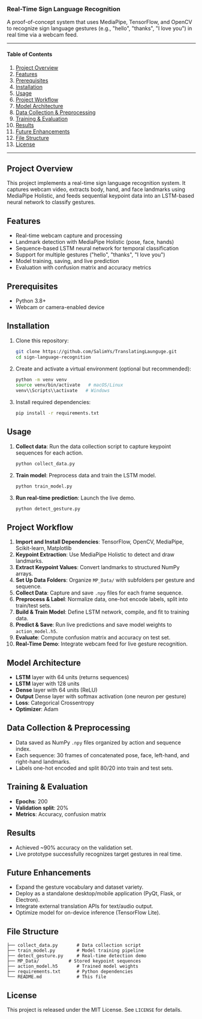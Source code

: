 ### Real-Time Sign Language Recognition

A proof-of-concept system that uses MediaPipe, TensorFlow, and OpenCV to recognize sign language gestures (e.g., "hello", "thanks", "I love you") in real time via a webcam feed.

---

#### Table of Contents

1. [Project Overview](#project-overview)
2. [Features](#features)
3. [Prerequisites](#prerequisites)
4. [Installation](#installation)
5. [Usage](#usage)
6. [Project Workflow](#project-workflow)
7. [Model Architecture](#model-architecture)
8. [Data Collection & Preprocessing](#data-collection--preprocessing)
9. [Training & Evaluation](#training--evaluation)
10. [Results](#results)
11. [Future Enhancements](#future-enhancements)
12. [File Structure](#file-structure)
13. [License](#license)

---

## Project Overview

This project implements a real-time sign language recognition system. It captures webcam video, extracts body, hand, and face landmarks using MediaPipe Holistic, and feeds sequential keypoint data into an LSTM-based neural network to classify gestures.

## Features

* Real-time webcam capture and processing
* Landmark detection with MediaPipe Holistic (pose, face, hands)
* Sequence-based LSTM neural network for temporal classification
* Support for multiple gestures ("hello", "thanks", "I love you")
* Model training, saving, and live prediction
* Evaluation with confusion matrix and accuracy metrics

## Prerequisites

* Python 3.8+
* Webcam or camera-enabled device

## Installation

1. Clone this repository:

   ```bash
   git clone https://github.com/SalimYs/TranslatingLaunguge.git
   cd sign-language-recognition
   ```
2. Create and activate a virtual environment (optional but recommended):

   ```bash
   python -m venv venv
   source venv/bin/activate   # macOS/Linux
   venv\\Scripts\\activate   # Windows
   ```
3. Install required dependencies:

   ```bash
   pip install -r requirements.txt
   ```

## Usage

1. **Collect data**: Run the data collection script to capture keypoint sequences for each action.

   ```bash
   python collect_data.py
   ```
2. **Train model**: Preprocess data and train the LSTM model.

   ```bash
   python train_model.py
   ```
3. **Run real-time prediction**: Launch the live demo.

   ```bash
   python detect_gesture.py
   ```

## Project Workflow

1. **Import and Install Dependencies**: TensorFlow, OpenCV, MediaPipe, Scikit-learn, Matplotlib
2. **Keypoint Extraction**: Use MediaPipe Holistic to detect and draw landmarks.
3. **Extract Keypoint Values**: Convert landmarks to structured NumPy arrays.
4. **Set Up Data Folders**: Organize `MP_Data/` with subfolders per gesture and sequence.
5. **Collect Data**: Capture and save `.npy` files for each frame sequence.
6. **Preprocess & Label**: Normalize data, one-hot encode labels, split into train/test sets.
7. **Build & Train Model**: Define LSTM network, compile, and fit to training data.
8. **Predict & Save**: Run live predictions and save model weights to `action_model.h5`.
9. **Evaluate**: Compute confusion matrix and accuracy on test set.
10. **Real-Time Demo**: Integrate webcam feed for live gesture recognition.

## Model Architecture

* **LSTM** layer with 64 units (returns sequences)
* **LSTM** layer with 128 units
* **Dense** layer with 64 units (ReLU)
* **Output** Dense layer with softmax activation (one neuron per gesture)
* **Loss**: Categorical Crossentropy
* **Optimizer**: Adam

## Data Collection & Preprocessing

* Data saved as NumPy `.npy` files organized by action and sequence index.
* Each sequence: 30 frames of concatenated pose, face, left-hand, and right-hand landmarks.
* Labels one-hot encoded and split 80/20 into train and test sets.

## Training & Evaluation

* **Epochs**: 200
* **Validation split**: 20%
* **Metrics**: Accuracy, confusion matrix

## Results

* Achieved \~90% accuracy on the validation set.
* Live prototype successfully recognizes target gestures in real time.

## Future Enhancements

* Expand the gesture vocabulary and dataset variety.
* Deploy as a standalone desktop/mobile application (PyQt, Flask, or Electron).
* Integrate external translation APIs for text/audio output.
* Optimize model for on-device inference (TensorFlow Lite).

## File Structure

```
├── collect_data.py       # Data collection script
├── train_model.py        # Model training pipeline
├── detect_gesture.py     # Real-time detection demo
├── MP_Data/           # Stored keypoint sequences
├── action_model.h5       # Trained model weights
├── requirements.txt      # Python dependencies
└── README.md             # This file
```

## License

This project is released under the MIT License. See `LICENSE` for details.
